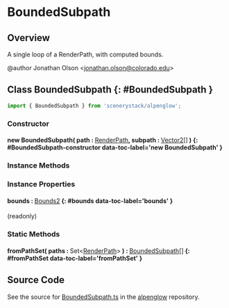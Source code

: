 # BoundedSubpath

## Overview

A single loop of a RenderPath, with computed bounds.

@author Jonathan Olson &lt;jonathan.olson@colorado.edu&gt;

## Class BoundedSubpath {: #BoundedSubpath }


```js
import { BoundedSubpath } from 'scenerystack/alpenglow';
```
### Constructor

#### new BoundedSubpath( path : <span style="font-weight: 400;">[RenderPath](../alpenglow/RenderPath.md)</span>, subpath : <span style="font-weight: 400;">[Vector2](../dot/Vector2.md)[]</span> ) {: #BoundedSubpath-constructor data-toc-label='new BoundedSubpath' }

### Instance Methods



### Instance Properties

#### bounds : <span style="font-weight: 400;">[Bounds2](../dot/Bounds2.md)</span> {: #bounds data-toc-label='bounds' }

(readonly)

### Static Methods

#### fromPathSet( paths : <span style="font-weight: 400;">Set&lt;[RenderPath](../alpenglow/RenderPath.md)&gt;</span> ) : <span style="font-weight: 400;">[BoundedSubpath](../alpenglow/BoundedSubpath.md)[]</span> {: #fromPathSet data-toc-label='fromPathSet' }



## Source Code

See the source for [BoundedSubpath.ts](https://github.com/phetsims/alpenglow/blob/main/js/cag/BoundedSubpath.ts) in the [alpenglow](https://github.com/phetsims/alpenglow) repository.

